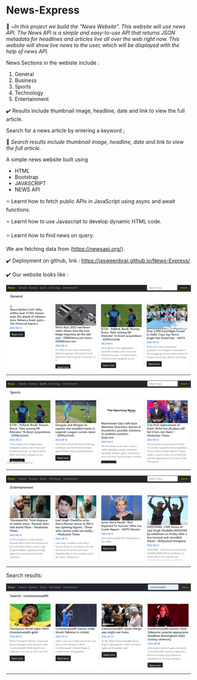 # News-Express

💠 ~*In this project we build the “News Website”. This website will use news API. The News API is a simple and easy-to-use API that returns JSON metadata for headlines and articles live all over the web right now. This website will show live news to the user, which will be displayed with the help of news API.*



News Sections in the webiste include :

1. General
2. Business
3. Sports
4. Technology
5. Entertainment


✔️ Results include thumbnail image, headline, date and link to view the full article.


Search for a news article by entering a keyword ;

💠 *Search results include thumbnail image, headline, date and link to view the full article.*



 A simple news website built using
 * HTML 
 * Bootstrap 
 * JAVASCRIPT
 * NEWS API
 
 
 ⭐ Learnt how to fetch public APIs in JavaScript using async and await functions.
 
 ⭐ Learnt how to use Javascript to develop dynamic HTML code.
 
 ⭐ Learnt how to find news on query.
 
 
 
 We are fetching data from (https://newsapi.org/).



✔️ Deployment on github, link :
https://jasweenbrar.github.io/News-Express/


✔️ Our website looks like :


![website image](./images/img1.png)

---


![website image](./images/img2.png)

---


![website image](./images/img3.png)

---


Search results:


![website image](./images/imgsearch.png)

---
